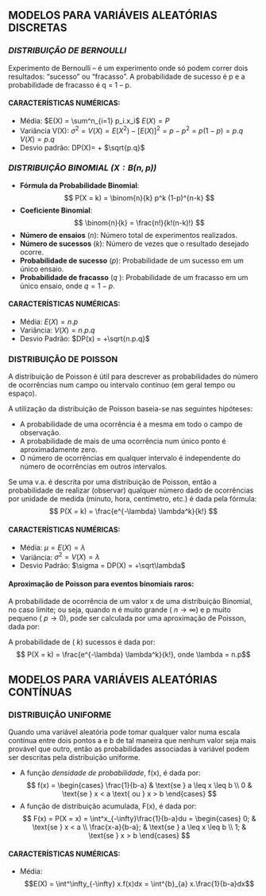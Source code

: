
## MODELOS PARA VARIÁVEIS ALEATÓRIAS DISCRETAS

### *DISTRIBUIÇÃO DE BERNOULLI* 
Experimento de Bernoulli – é um experimento onde só podem correr dois resultados: “sucesso” ou “fracasso”. A probabilidade de sucesso é p e a probabilidade de fracasso é q = 1 – p.
#### CARACTERÍSTICAS NUMÉRICAS: 
- Média: 
	$E(X) = \sum^n_{i=1} p_i.x_i$
	$E(X) = P$
- Variância V(X): 
	${\sigma}^2 = V(X) = E(X^2) - [E(X)]^2 = p - p^2 = p(1-p) = p.q$  
	$V(X) = p.q$
- Desvio padrão: 
	DP(X)= + $\sqrt{p.q}$

### *DISTRIBUIÇÃO BINOMIAL ($X: B(n, p)$)*

- **Fórmula da Probabilidade Binomial**:$$ P(X = k) = \binom{n}{k} p^k (1-p)^{n-k} $$
- **Coeficiente Binomial**:$$ \binom{n}{k} = \frac{n!}{k!(n-k)!} $$
- **Número de ensaios** ($n$): Número total de experimentos realizados.
- **Número de sucessos** ($k$): Número de vezes que o resultado desejado ocorre.
- **Probabilidade de sucesso** ($p$): Probabilidade de um sucesso em um único ensaio.
- **Probabilidade de fracasso** ($q$ ): Probabilidade de um fracasso em um único ensaio, onde $q = 1 - p$.

#### CARACTERÍSTICAS NUMÉRICAS:

- Média:
	$E(X) = n.p$
- Variância:
	$V(X) = n.p.q$
- Desvio Padrão:
	$DP(x) = +\sqrt{n.p.q}$

### **DISTRIBUIÇÃO DE POISSON**

A distribuição de Poisson é útil para descrever as probabilidades do número de ocorrências num campo ou intervalo contínuo (em geral tempo ou espaço).

A utilização da distribuição de Poisson baseia-se nas seguintes hipóteses:  
- A probabilidade de uma ocorrência é a mesma em todo o campo de observação.
-  A probabilidade de mais de uma ocorrência num único ponto é aproximadamente zero. 
- O número de ocorrências em qualquer intervalo é independente do número de ocorrências em outros intervalos. 

Se uma v.a. é descrita por uma distribuição de Poisson, então a probabilidade de realizar (observar) qualquer número dado de ocorrências por unidade de medida (minuto, hora, centímetro, etc.) é dada pela fórmula:$$ P(X = k) = \frac{e^{-\lambda} \lambda^k}{k!} $$
#### CARACTERÍSTICAS NUMÉRICAS:

- Média: 
	$\mu = E(X) = \lambda$
- Variância:
	$\sigma^2 = V(X) = \lambda$
- Desvio Padrão:
	$\sigma = DP(X) = +\sqrt\lambda$

#### Aproximação de Poisson para eventos binomiais raros: 
A probabilidade de ocorrência de um valor x de uma distribuição Binomial, no caso limite; ou seja, quando n é muito grande ( $n → \infty$) e p muito pequeno ( $p → 0$), pode ser calculada por uma aproximação de Poisson, dada por:

  A probabilidade de ( $k$) sucessos é dada por:
  $$ P(X = k) = \frac{e^{-\lambda} \lambda^k}{k!}, onde \lambda = n.p$$

## MODELOS PARA VARIÁVEIS ALEATÓRIAS CONTÍNUAS

### DISTRIBUIÇÃO UNIFORME
Quando uma variável aleatória pode tomar qualquer valor numa escala contínua entre dois pontos a e b de tal maneira que nenhum valor seja mais provável que outro, então as probabilidades associadas à variável podem ser descritas pela distribuição uniforme.
- A função *densidade de probabilidade*, f(x), é dada por:$$
f(x) = 
\begin{cases} 
\frac{1}{b-a} & \text{se } a \leq x \leq b \\
0 & \text{se } x < a \text{ ou } x > b
\end{cases}
$$
- A função de distribuição acumulada, F(x), é dada por:$$
F(x) = P(X = x) = \int^x_{-\infty}\frac{1}{b-a}du = 
\begin{cases} 
0; & \text{se } x < a \\
\frac{x-a}{b-a}; & \text{se } a \leq x \leq b \\
1; & \text{se } x > b 
\end{cases}
$$
#### CARACTERÍSTICAS NUMÉRICAS:
- Média: 
	$$E(X) = \int^\infty_{-\infty} x.f(x)dx = \int^{b}_{a} x.\frac{1}{b-a}dx$$